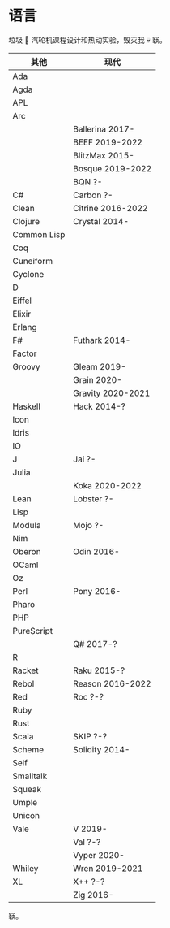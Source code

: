 # 语言

垃圾 💩 汽轮机课程设计和热动实验，毁灭我 💀 㝪。

| 其他        | 现代              |
| ----------- | ----------------- |
| Ada         |                   |
| Agda        |                   |
| APL         |                   |
| Arc         |                   |
|             | Ballerina 2017-   |
|             | BEEF 2019-2022    |
|             | BlitzMax 2015-    |
|             | Bosque 2019-2022  |
|             | BQN ?-            |
| C#          | Carbon ?-         |
| Clean       | Citrine 2016-2022 |
| Clojure     | Crystal 2014-     |
| Common Lisp |                   |
| Coq         |                   |
| Cuneiform   |                   |
| Cyclone     |                   |
| D           |                   |
| Eiffel      |                   |
| Elixir      |                   |
| Erlang      |                   |
| F#          | Futhark 2014-     |
| Factor      |                   |
| Groovy      | Gleam 2019-       |
|             | Grain 2020-       |
|             | Gravity 2020-2021 |
| Haskell     | Hack 2014-?       |
| Icon        |                   |
| Idris       |                   |
| IO          |                   |
| J           | Jai ?-            |
| Julia       |                   |
|             | Koka 2020-2022    |
| Lean        | Lobster ?-        |
| Lisp        |                   |
| Modula      | Mojo ?-           |
| Nim         |                   |
| Oberon      | Odin 2016-        |
| OCaml       |                   |
| Oz          |                   |
| Perl        | Pony 2016-        |
| Pharo       |                   |
| PHP         |                   |
| PureScript  |                   |
|             | Q# 2017-?         |
| R           |                   |
| Racket      | Raku 2015-?       |
| Rebol       | Reason 2016-2022  |
| Red         | Roc ?-?           |
| Ruby        |                   |
| Rust        |                   |
| Scala       | SKIP ?-?          |
| Scheme      | Solidity 2014-    |
| Self        |                   |
| Smalltalk   |                   |
| Squeak      |                   |
| Umple       |                   |
| Unicon      |                   |
| Vale        | V 2019-           |
|             | Val ?-?           |
|             | Vyper 2020-       |
| Whiley      | Wren 2019-2021    |
| XL          | X++ ?-?           |
|             | Zig 2016-         |

㝪。
